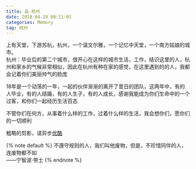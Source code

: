 ```yaml
---
title: 品·杭州
date: 2018-04-29 00:11:01
categories: Memory
tag: 杭州
---
```


上有天堂，下游苏杭，杭州，一个温文尔雅，一个记忆中天堂，一个南方姑娘的城市。  
杭州：毕业后的第二个城市，很开心在这样的城市生活，工作，结识这里的人，杭州和家乡的气候非常相似，因此在杭州有种在家的感觉，在这里遇到的的人，我都会记着你们美丽帅气的脸庞

18年是一个动荡的一年，一起的伙伴渐渐的离开了昔日的团队，这两年中，有的人毕业，有的人结婚，有的人生子，有的人成长，感谢我能成为你们生命中的一个过客，和你们一起经历生活百态

不管你们在何方，从事着什么样的工作，过着什么样的生活，我会想你们，愿你们的一切顺利

粗略的剪影，请异步[优酷](http://v.youku.com/v_show/id_XMzU4NTgyMDE0NA==.html?spm=a2hzp.8244740.0.0)

{% note default %} 
不遵守规则的人，我们叫他废物，但是，不珍惜同伴的人，连废物都不如  
——宁智波·带土
{% endnote %}